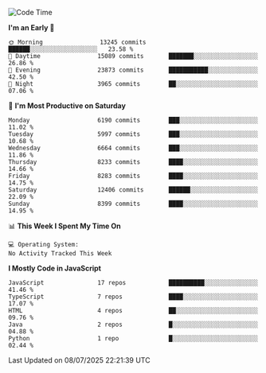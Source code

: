 <!--START_SECTION:waka-->
![Code Time](http://img.shields.io/badge/Code%20Time-3%2C498%20hrs%2059%20mins-blue)

**I'm an Early 🐤** 

```text
🌞 Morning                13245 commits       ██████░░░░░░░░░░░░░░░░░░░   23.58 % 
🌆 Daytime                15089 commits       ███████░░░░░░░░░░░░░░░░░░   26.86 % 
🌃 Evening                23873 commits       ███████████░░░░░░░░░░░░░░   42.50 % 
🌙 Night                  3965 commits        ██░░░░░░░░░░░░░░░░░░░░░░░   07.06 % 
```
📅 **I'm Most Productive on Saturday** 

```text
Monday                   6190 commits        ███░░░░░░░░░░░░░░░░░░░░░░   11.02 % 
Tuesday                  5997 commits        ███░░░░░░░░░░░░░░░░░░░░░░   10.68 % 
Wednesday                6664 commits        ███░░░░░░░░░░░░░░░░░░░░░░   11.86 % 
Thursday                 8233 commits        ████░░░░░░░░░░░░░░░░░░░░░   14.66 % 
Friday                   8283 commits        ████░░░░░░░░░░░░░░░░░░░░░   14.75 % 
Saturday                 12406 commits       ██████░░░░░░░░░░░░░░░░░░░   22.09 % 
Sunday                   8399 commits        ████░░░░░░░░░░░░░░░░░░░░░   14.95 % 
```


📊 **This Week I Spent My Time On** 

```text
💻 Operating System: 
No Activity Tracked This Week
```

**I Mostly Code in JavaScript** 

```text
JavaScript               17 repos            ██████████░░░░░░░░░░░░░░░   41.46 % 
TypeScript               7 repos             ████░░░░░░░░░░░░░░░░░░░░░   17.07 % 
HTML                     4 repos             ██░░░░░░░░░░░░░░░░░░░░░░░   09.76 % 
Java                     2 repos             █░░░░░░░░░░░░░░░░░░░░░░░░   04.88 % 
Python                   1 repo              █░░░░░░░░░░░░░░░░░░░░░░░░   02.44 % 
```




 Last Updated on 08/07/2025 22:21:39 UTC
<!--END_SECTION:waka-->

<!--
**likaiqiang/likaiqiang** is a ✨ _special_ ✨ repository because its `README.md` (this file) appears on your GitHub profile.

Here are some ideas to get you started:

- 🔭 I’m currently working on ...
- 🌱 I’m currently learning ...
- 👯 I’m looking to collaborate on ...
- 🤔 I’m looking for help with ...
- 💬 Ask me about ...
- 📫 How to reach me: ...
- 😄 Pronouns: ...
- ⚡ Fun fact: ...
-->
